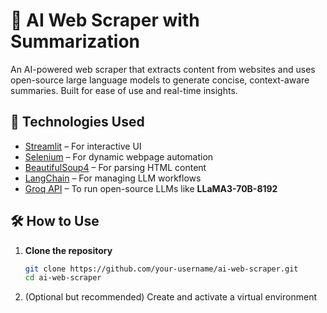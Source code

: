 # 🧠 AI Web Scraper with Summarization

An AI-powered web scraper that extracts content from websites and uses open-source large language models to generate concise, context-aware summaries. Built for ease of use and real-time insights.

## 🚀 Technologies Used

- [Streamlit](https://streamlit.io/) – For interactive UI
- [Selenium](https://www.selenium.dev/) – For dynamic webpage automation
- [BeautifulSoup4](https://www.crummy.com/software/BeautifulSoup/) – For parsing HTML content
- [LangChain](https://www.langchain.com/) – For managing LLM workflows
- [Groq API](https://console.groq.com/) – To run open-source LLMs like **LLaMA3-70B-8192**

## 🛠️ How to Use

1. **Clone the repository**
   ```bash
   git clone https://github.com/your-username/ai-web-scraper.git
   cd ai-web-scraper
2. (Optional but recommended) Create and activate a virtual environment
